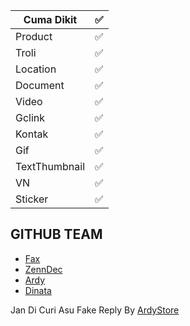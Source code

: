 | Cuma Dikit |✅|
| ------------- | ------------- |
| Product |✅|
| Troli |✅|
| Location |✅|
| Document |✅|
| Video |✅|
| Gclink |✅|
| Kontak |✅|
| Gif |✅|
| TextThumbnail |✅|
| VN |✅|
| Sticker |✅|

## GITHUB TEAM
* [Fax](https://github.com/Faxbotz)
* [ZennDec](http://github.com/pahri77)
* [Ardy](https://github.com/ArdyBotzz)
* [Dinata](https://github.com/Dinataaa)






Jan Di Curi Asu
Fake Reply By [ArdyStore](https://github.com/ArdyBotzz)

